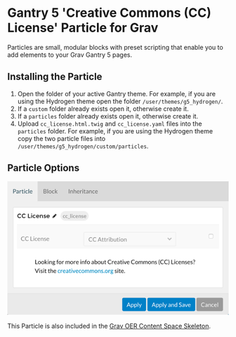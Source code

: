 # Gantry 5 'Creative Commons (CC) License' Particle for Grav

Particles are small, modular blocks with preset scripting that enable you to add elements to your Grav Gantry 5 pages.

## Installing the Particle

1. Open the folder of your active Gantry theme. For example, if you are using the Hydrogen theme open the folder `/user/themes/g5_hydrogen/`.
2. If a `custom` folder already exists open it, otherwise create it.
3. If a `particles` folder already exists open it, otherwise create it.
4. Upload `cc_license.html.twig` and `cc_license.yaml` files into the `particles` folder. For example, if you are using the Hydrogen theme copy the two particle files into `/user/themes/g5_hydrogen/custom/particles`.

## Particle Options
!['CC License' options](https://github.com/paulhibbitts/github-repo-images/blob/master/cc-license-options.png?raw=true)

This Particle is also included in the [Grav OER Content Space Skeleton](https://github.com/hibbitts-design/grav-skeleton-oer-content-space).
